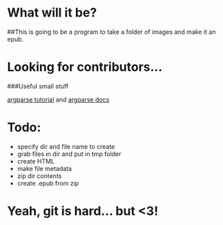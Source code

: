 # What will it be?

##This is going to be a program to take a folder of images and make it an epub.

# Looking for contributors...

###Useful small stuff

[argparse tutorial](https://docs.python.org/2/howto/argparse.html) and [argparse docs](https://docs.python.org/2/library/argparse.html)
# Todo:
- specify dir and file name to create
- grab files in dir and put in tmp folder
- create HTML
- make file metadata
- zip dir contents
- create .epub from zip
# Yeah, git is hard... but <3!
